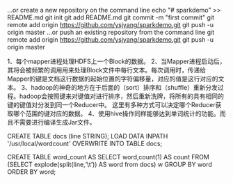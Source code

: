 …or create a new repository on the command line
echo "# sparkdemo" >> README.md
git init
git add README.md
git commit -m "first commit"
git remote add origin https://github.com/ysjyang/sparkdemo.git
git push -u origin master
…or push an existing repository from the command line
git remote add origin https://github.com/ysjyang/sparkdemo.git
git push -u origin master

1、每个mapper进程处理HDFS上一个Block的数据。
2、当Mapper进程启动后，其将会被频繁的调用用来处理Block文件中每行文本。每次调用时，传递给Mapper的键是文档这行数据的起始位置的字符偏移量，对应的值是这行对应的文本。
3、hadoop的神奇的地方在于后面的（sort）排序和（shuffle）重新分发过程。hadoop会按照键来对键值对进行排序，然后重新洗牌，将所有的具有相同的键的键值对分发到同一个Reducer中。
   这里有多种方式可以决定哪个Reducer获取哪个范围的键对应的数据。
4、使用hive操作同样能够达到单词统计的功能。而且不需要进行编译生成Jar文件。

CREATE TABLE docs (line STRING);
LOAD DATA INPATH '/usr/local/wordcount' OVERWRITE INTO TABLE docs;

CREATE TABLE word_count AS 
SELECT word,count(1) AS count FROM (SELECT explode(split(line,‘\t’)) AS word from docs) w 
GROUP BY word ORDER BY word;
